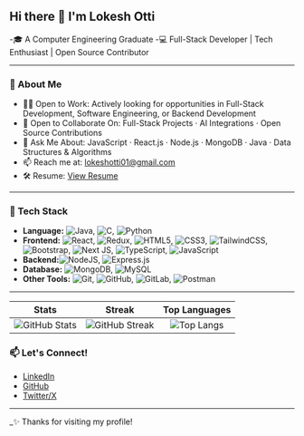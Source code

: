 ## Hi there 👋 I'm Lokesh Otti

-🎓 A Computer Engineering Graduate
-💻 Full-Stack Developer | Tech Enthusiast | Open Source Contributor  

---

### 🚀 About Me

- 👨‍💻 Open to Work: Actively looking for opportunities in Full-Stack Development, Software Engineering, or Backend Development
- 👯 Open to Collaborate On: Full-Stack Projects · AI Integrations · Open Source Contributions
- 💬 Ask Me About: JavaScript · React.js · Node.js · MongoDB · Java · Data Structures & Algorithms
- 📫 Reach me at: [lokeshotti01@gmail.com](mailto:lokeshotti01@gmail.com)
- 🛠️ Resume: [View Resume](#https://drive.google.com/file/d/1tbqIv2Mgc2tejoZim9BwcMcHBHpQEgIl/view?usp=drive_link) <!-- add your actual resume link -->

---

### 🧰 Tech Stack

- **Language:** ![Java](https://img.shields.io/badge/java-%23ED8B00.svg?style=for-the-badge&logo=openjdk&logoColor=white), ![C](https://img.shields.io/badge/c-%2300599C.svg?style=for-the-badge&logo=c&logoColor=white), ![Python](https://img.shields.io/badge/python-3670A0?style=for-the-badge&logo=python&logoColor=ffdd54)
- **Frontend:** ![React](https://img.shields.io/badge/react-%2320232a.svg?style=for-the-badge&logo=react&logoColor=%2361DAFB), ![Redux](https://img.shields.io/badge/redux-%23593d88.svg?style=for-the-badge&logo=redux&logoColor=white), ![HTML5](https://img.shields.io/badge/html5-%23E34F26.svg?style=for-the-badge&logo=html5&logoColor=white), ![CSS3](https://img.shields.io/badge/css3-%231572B6.svg?style=for-the-badge&logo=css3&logoColor=white), ![TailwindCSS](https://img.shields.io/badge/tailwindcss-%2338B2AC.svg?style=for-the-badge&logo=tailwind-css&logoColor=white), ![Bootstrap](https://img.shields.io/badge/bootstrap-%238511FA.svg?style=for-the-badge&logo=bootstrap&logoColor=white), ![Next JS](https://img.shields.io/badge/Next-black?style=for-the-badge&logo=next.js&logoColor=white), ![TypeScript](https://img.shields.io/badge/typescript-%23007ACC.svg?style=for-the-badge&logo=typescript&logoColor=white), 	![JavaScript](https://img.shields.io/badge/javascript-%23323330.svg?style=for-the-badge&logo=javascript&logoColor=%23F7DF1E)
- **Backend:**![NodeJS](https://img.shields.io/badge/node.js-6DA55F?style=for-the-badge&logo=node.js&logoColor=white), ![Express.js](https://img.shields.io/badge/express.js-%23404d59.svg?style=for-the-badge&logo=express&logoColor=%2361DAFB)  
- **Database:** ![MongoDB](https://img.shields.io/badge/MongoDB-%234ea94b.svg?style=for-the-badge&logo=mongodb&logoColor=white), ![MySQL](https://img.shields.io/badge/mysql-4479A1.svg?style=for-the-badge&logo=mysql&logoColor=white) 
- **Other Tools:** 	![Git](https://img.shields.io/badge/git-%23F05033.svg?style=for-the-badge&logo=git&logoColor=white), ![GitHub](https://img.shields.io/badge/github-%23121011.svg?style=for-the-badge&logo=github&logoColor=white), ![GitLab](https://img.shields.io/badge/gitlab-%23181717.svg?style=for-the-badge&logo=gitlab&logoColor=white), ![Postman](https://img.shields.io/badge/Postman-FF6C37?style=for-the-badge&logo=postman&logoColor=white)

---

|                                                                               Stats                                                                              |                                                   Streak                                                   |                                                                                       Top Languages                                                                                      |
| :--------------------------------------------------------------------------------------------------------------------------------------------------------------: | :--------------------------------------------------------------------------------------------------------: | :--------------------------------------------------------------------------------------------------------------------------------------------------------------------------------------: |
| ![GitHub Stats](https://github-readme-stats.vercel.app/api?username=LokeshOtti29\&theme=dark\&hide_border=false\&include_all_commits=false\&count_private=false) | ![GitHub Streak](https://nirzak-streak-stats.vercel.app/?user=LokeshOtti29\&theme=dark\&hide_border=false) | ![Top Langs](https://github-readme-stats.vercel.app/api/top-langs/?username=LokeshOtti29\&theme=dark\&hide_border=false\&include_all_commits=false\&count_private=false\&layout=compact) |


### 📫 Let's Connect!

- [LinkedIn](https://www.linkedin.com/in/lokesh-otti-8b661526a/)
- [GitHub](https://github.com/LokeshOtti29)
- [Twitter/X](https://x.com/lkot370978)

---

_✨ Thanks for visiting my profile! 

